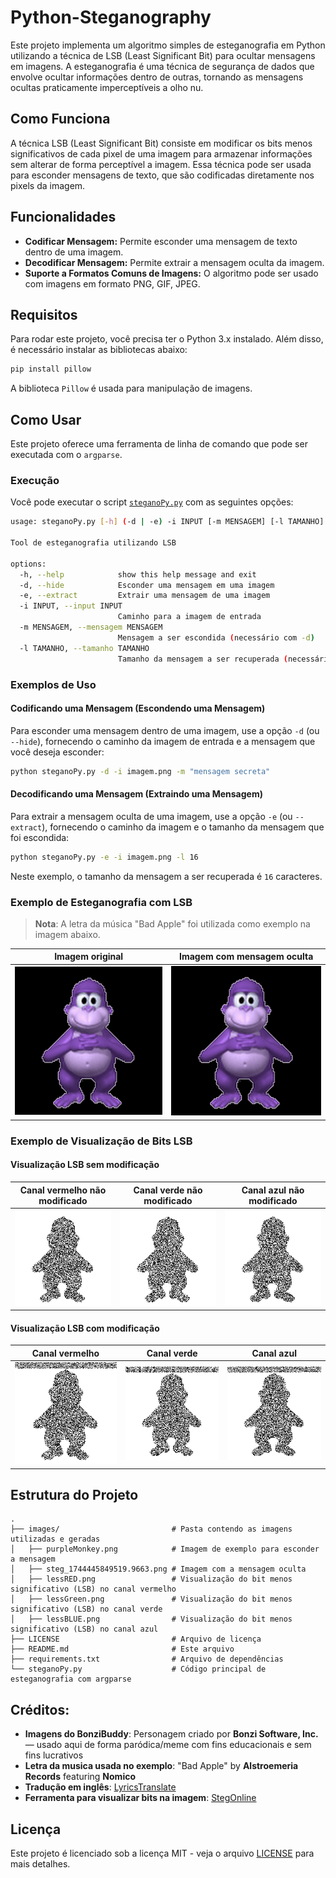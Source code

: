 # Python-Steganography

Este projeto implementa um algoritmo simples de esteganografia em Python utilizando a técnica de LSB (Least Significant Bit) para ocultar mensagens em imagens. A esteganografia é uma técnica de segurança de dados que envolve ocultar informações dentro de outras, tornando as mensagens ocultas praticamente imperceptíveis a olho nu.


## Como Funciona

A técnica LSB (Least Significant Bit) consiste em modificar os bits menos significativos de cada pixel de uma imagem para armazenar informações sem alterar de forma perceptível a imagem. Essa técnica pode ser usada para esconder mensagens de texto, que são codificadas diretamente nos pixels da imagem.


## Funcionalidades

- **Codificar Mensagem:** Permite esconder uma mensagem de texto dentro de uma imagem.
- **Decodificar Mensagem:** Permite extrair a mensagem oculta da imagem.
- **Suporte a Formatos Comuns de Imagens:** O algoritmo pode ser usado com imagens em formato PNG, GIF, JPEG.


## Requisitos

Para rodar este projeto, você precisa ter o Python 3.x instalado. Além disso, é necessário instalar as bibliotecas abaixo:

```bash
pip install pillow
```

A biblioteca `Pillow` é usada para manipulação de imagens.


## Como Usar

Este projeto oferece uma ferramenta de linha de comando que pode ser executada com o `argparse`.

### Execução

Você pode executar o script [`steganoPy.py`](./steganoPy.py) com as seguintes opções:

```bash
usage: steganoPy.py [-h] (-d | -e) -i INPUT [-m MENSAGEM] [-l TAMANHO]

Tool de esteganografia utilizando LSB

options:
  -h, --help            show this help message and exit
  -d, --hide            Esconder uma mensagem em uma imagem
  -e, --extract         Extrair uma mensagem de uma imagem
  -i INPUT, --input INPUT
                        Caminho para a imagem de entrada
  -m MENSAGEM, --mensagem MENSAGEM
                        Mensagem a ser escondida (necessário com -d)
  -l TAMANHO, --tamanho TAMANHO
                        Tamanho da mensagem a ser recuperada (necessário com -e)
```

### Exemplos de Uso

#### Codificando uma Mensagem (Escondendo uma Mensagem)

Para esconder uma mensagem dentro de uma imagem, use a opção `-d` (ou `--hide`), fornecendo o caminho da imagem de entrada e a mensagem que você deseja esconder:

```bash
python steganoPy.py -d -i imagem.png -m "mensagem secreta"
```

#### Decodificando uma Mensagem (Extraindo uma Mensagem)

Para extrair a mensagem oculta de uma imagem, use a opção `-e` (ou `--extract`), fornecendo o caminho da imagem e o tamanho da mensagem que foi escondida:

```bash
python steganoPy.py -e -i imagem.png -l 16
```

Neste exemplo, o tamanho da mensagem a ser recuperada é `16` caracteres.

### Exemplo de Esteganografia com LSB

> **Nota**: A letra da música "Bad Apple" foi utilizada como exemplo na imagem abaixo.

| Imagem original                            | Imagem com mensagem oculta                     |
|--------------------------------------------|------------------------------------------------|
| ![purpleMonkey](images/purpleMonkey.png)   | ![stegImage](images/steg_1744445849519.9663.png) |

### Exemplo de Visualização de Bits LSB

#### Visualização LSB **sem** modificação

| Canal vermelho não modificado       | Canal verde não modificado              | Canal azul não modificado             |
|-------------------------------------|-----------------------------------------|---------------------------------------|
| ![lessRED](images/cleanLessRED.png) | ![lessGreen](images/cleanLessGREEN.png) | ![lessBLUE](images/cleanLessBLUE.png) |           

#### Visualização LSB **com** modificação

| Canal vermelho                 | Canal verde                        | Canal azul                       |
|--------------------------------|------------------------------------|----------------------------------|
| ![lessRED](images/lessRED.png) | ![lessGreen](images/lessGREEN.png) | ![lessBLUE](images/lessBLUE.png) |


## Estrutura do Projeto

```
.
├── images/                         # Pasta contendo as imagens utilizadas e geradas
│   ├── purpleMonkey.png            # Imagem de exemplo para esconder a mensagem
│   ├── steg_1744445849519.9663.png # Imagem com a mensagem oculta
│   ├── lessRED.png                 # Visualização do bit menos significativo (LSB) no canal vermelho
│   ├── lessGreen.png               # Visualização do bit menos significativo (LSB) no canal verde
│   ├── lessBLUE.png                # Visualização do bit menos significativo (LSB) no canal azul
├── LICENSE                         # Arquivo de licença
├── README.md                       # Este arquivo
├── requirements.txt                # Arquivo de dependências
└── steganoPy.py                    # Código principal de esteganografia com argparse
```


## Créditos:

- **Imagens do BonziBuddy**: Personagem criado por **Bonzi Software, Inc.** — usado aqui de forma paródica/meme com fins educacionais e sem fins lucrativos
- **Letra da musica usada no exemplo**: "Bad Apple" by **Alstroemeria Records** featuring **Nomico**
- **Tradução em inglês**: [LyricsTranslate](https://lyricstranslate.com/en/bad-apple-english-version-腐った林檎.html)
- **Ferramenta para visualizar bits na imagem**: [StegOnline](https://www.georgeom.net/StegOnline/upload)

## Licença

Este projeto é licenciado sob a licença MIT - veja o arquivo [LICENSE](LICENSE) para mais detalhes.

